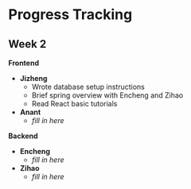 # Progress Tracking

## Week 2

**Frontend**
- **Jizheng**
  - Wrote database setup instructions
  - Brief spring overview with Encheng and Zihao
  - Read React basic tutorials
- **Anant**
  - *fill in here*

**Backend**
- **Encheng**
  - *fill in here*
- **Zihao**
  - *fill in here*

